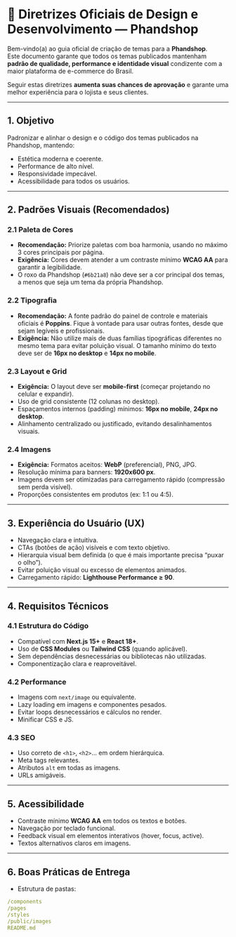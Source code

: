 # 📐 Diretrizes Oficiais de Design e Desenvolvimento — Phandshop

Bem-vindo(a) ao guia oficial de criação de temas para a **Phandshop**.  
Este documento garante que todos os temas publicados mantenham **padrão de qualidade, performance e identidade visual** condizente com a maior plataforma de e-commerce do Brasil.

Seguir estas diretrizes **aumenta suas chances de aprovação** e garante uma melhor experiência para o lojista e seus clientes.

---

## 1. Objetivo
Padronizar e alinhar o design e o código dos temas publicados na Phandshop, mantendo:
- Estética moderna e coerente.
- Performance de alto nível.
- Responsividade impecável.
- Acessibilidade para todos os usuários.

---

## 2. Padrões Visuais (Recomendados)

### 2.1 Paleta de Cores
- **Recomendação:** Priorize paletas com boa harmonia, usando no máximo 3 cores principais por página.
- **Exigência:** Cores devem atender a um contraste mínimo **WCAG AA** para garantir a legibilidade.
- O roxo da Phandshop (`#6b21a8`) não deve ser a cor principal dos temas, a menos que seja um tema da própria Phandshop.

### 2.2 Tipografia
- **Recomendação:** A fonte padrão do painel de controle e materiais oficiais é **Poppins**. Fique à vontade para usar outras fontes, desde que sejam legíveis e profissionais.
- **Exigência:** Não utilize mais de duas famílias tipográficas diferentes no mesmo tema para evitar poluição visual. O tamanho mínimo do texto deve ser de **16px no desktop** e **14px no mobile**.

### 2.3 Layout e Grid
- **Exigência:** O layout deve ser **mobile-first** (começar projetando no celular e expandir).
- Uso de grid consistente (12 colunas no desktop).
- Espaçamentos internos (padding) mínimos: **16px no mobile**, **24px no desktop**.
- Alinhamento centralizado ou justificado, evitando desalinhamentos visuais.

### 2.4 Imagens
- **Exigência:** Formatos aceitos: **WebP** (preferencial), PNG, JPG.
- Resolução mínima para banners: **1920x600 px**.
- Imagens devem ser otimizadas para carregamento rápido (compressão sem perda visível).
- Proporções consistentes em produtos (ex: 1:1 ou 4:5).

---

## 3. Experiência do Usuário (UX)
- Navegação clara e intuitiva.
- CTAs (botões de ação) visíveis e com texto objetivo.
- Hierarquia visual bem definida (o que é mais importante precisa “puxar o olho”).
- Evitar poluição visual ou excesso de elementos animados.
- Carregamento rápido: **Lighthouse Performance ≥ 90**.

---

## 4. Requisitos Técnicos

### 4.1 Estrutura do Código
- Compatível com **Next.js 15+** e **React 18+**.
- Uso de **CSS Modules** ou **Tailwind CSS** (quando aplicável).
- Sem dependências desnecessárias ou bibliotecas não utilizadas.
- Componentização clara e reaproveitável.

### 4.2 Performance
- Imagens com `next/image` ou equivalente.
- Lazy loading em imagens e componentes pesados.
- Evitar loops desnecessários e cálculos no render.
- Minificar CSS e JS.

### 4.3 SEO
- Uso correto de `<h1>`, `<h2>`... em ordem hierárquica.
- Meta tags relevantes.
- Atributos `alt` em todas as imagens.
- URLs amigáveis.

---

## 5. Acessibilidade
- Contraste mínimo **WCAG AA** em todos os textos e botões.
- Navegação por teclado funcional.
- Feedback visual em elementos interativos (hover, focus, active).
- Textos alternativos claros em imagens.

---

## 6. Boas Práticas de Entrega
- Estrutura de pastas:
```yaml
/components
/pages
/styles
/public/images
README.md